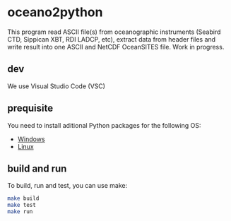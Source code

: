 # oceano2python

This program read ASCII file(s) from oceanographic instruments (Seabird CTD, Sippican XBT, RDI LADCP, etc), extract data from header files and write result into one ASCII and NetCDF OceanSITES file.
Work in progress.

## dev

We use Visual Studio Code (VSC)

## prequisite

You need to install aditional Python packages for the following OS:

* [Windows](https://github.com/jgrelet/oceano2python/blob/master/INSTALL_WINDOWS.md)
* [Linux](https://github.com/jgrelet/oceano2python/blob/master/INSTALL_LINUX.md)

## build and run

To build, run and test, you can use make:

``` bash
make build
make test
make run
```